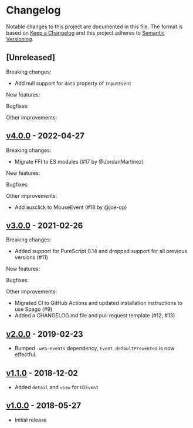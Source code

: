 # Changelog

Notable changes to this project are documented in this file. The format is based on [Keep a Changelog](https://keepachangelog.com/en/1.0.0/) and this project adheres to [Semantic Versioning](https://semver.org/spec/v2.0.0.html).

## [Unreleased]

Breaking changes:
- Add null support for `data` property of `InputEvent` 

New features:

Bugfixes:

Other improvements:

## [v4.0.0](https://github.com/purescript-web/purescript-web-uievents/releases/tag/v4.0.0) - 2022-04-27

Breaking changes:
- Migrate FFI to ES modules (#17 by @JordanMartinez)

New features:

Bugfixes:

Other improvements:
- Add auxclick to MouseEvent (#18 by @joe-op)

## [v3.0.0](https://github.com/purescript-web/purescript-web-uievents/releases/tag/v3.0.0) - 2021-02-26

Breaking changes:
- Added support for PureScript 0.14 and dropped support for all previous versions (#11)

New features:

Bugfixes:

Other improvements:
- Migrated CI to GitHub Actions and updated installation instructions to use Spago (#9)
- Added a CHANGELOG.md file and pull request template (#12, #13)

## [v2.0.0](https://github.com/purescript-web/purescript-web-uievents/releases/tag/v2.0.0) - 2019-02-23

- Bumped `-web-events` dependency, `Event.defaultPrevented` is now effectful.

## [v1.1.0](https://github.com/purescript-web/purescript-web-uievents/releases/tag/v1.1.0) - 2018-12-02

- Added `detail` and `view` for `UIEvent`

## [v1.0.0](https://github.com/purescript-web/purescript-web-uievents/releases/tag/v1.0.0) - 2018-05-27

- Initial release
